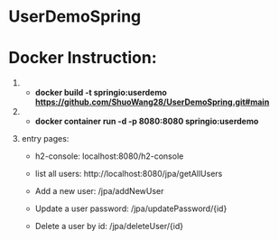 # UserDemoSpring
# Docker Instruction:

1. * **docker build -t springio:userdemo https://github.com/ShuoWang28/UserDemoSpring.git#main**

2. * **docker container run -d -p 8080:8080 springio:userdemo**

3. entry pages:
	* h2-console: localhost:8080/h2-console
	
	* list all users: http://localhost:8080/jpa/getAllUsers
	
	* Add a new user: /jpa/addNewUser
	
	* Update a user password: /jpa/updatePassword/{id}
	
	* Delete a user by id: /jpa/deleteUser/{id}
